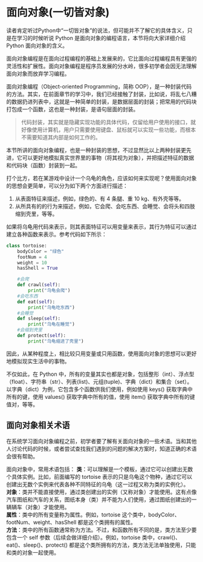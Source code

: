 # 面向对象(一切皆对象)

读者肯定听过Python中“一切皆对象”的说法，但可能并不了解它的具体含义，只是在学习的时候听说 Python 是面向对象的编程语言，本节将向大家详细介绍 Python 面向对象的含义。

面向对象编程是在面向过程编程的基础上发展来的，它比面向过程编程具有更强的灵活性和扩展性。面向对象编程是程序员发展的分水岭，很多初学者会因无法理解面向对象而放弃学习编程。

面向对象编程（Object-oriented Programming，简称 OOP），是一种封装代码的方法。其实，在前面章节的学习中，我们已经接触了封装，比如说，将乱七八糟的数据扔进列表中，这就是一种简单的封装，是数据层面的封装；把常用的代码块打包成一个函数，这也是一种封装，是语句层面的封装。

>代码封装，其实就是隐藏实现功能的具体代码，仅留给用户使用的接口，就好像使用计算机，用户只需要使用键盘、鼠标就可以实现一些功能，而根本不需要知道其内部是如何工作的。

本节所讲的面向对象编程，也是一种封装的思想，不过显然比以上两种封装更先进，它可以更好地模拟真实世界里的事物（将其视为对象），并把描述特征的数据和代码块（函数）封装到一起。

打个比方，若在某游戏中设计一个乌龟的角色，应该如何来实现呢？使用面向对象的思想会更简单，可以分为如下两个方面进行描述：

1.  从表面特征来描述，例如，绿色的、有 4 条腿、重 10 kg、有外壳等等。
2.  从所具有的的行为来描述，例如，它会爬、会吃东西、会睡觉、会将头和四肢缩到壳里，等等。

如果将乌龟用代码来表示，则其表面特征可以用变量来表示，其行为特征可以通过建立各种函数来表示。参考代码如下所示：
```python
class tortoise:
    bodyColor = "绿色"
    footNum = 4
    weight = 10
    hasShell = True

    #会爬
    def crawl(self):
        print("乌龟会爬")
    #会吃东西
    def eat(self):
        print("乌龟吃东西")
    #会睡觉
    def sleep(self):
        print("乌龟在睡觉")
    #会缩到壳里
    def protect(self):
        print("乌龟缩进了壳里")
```

因此，从某种程度上，相比较只用变量或只用函数，使用面向对象的思想可以更好地模拟现实生活中的事物。

不仅如此，在 Python 中，所有的变量其实也都是对象，包括整形（int）、浮点型（float）、字符串（str）、列表(list)、元组(tuple)、字典（dict）和集合（set）。以字典（dict）为例，它包含多个函数供我们使用，例如使用 keys() 获取字典中所有的键，使用 values() 获取字典中所有的值，使用 item() 获取字典中所有的键值对，等等。

## 面向对象相关术语

在系统学习面向对象编程之前，初学者要了解有关面向对象的一些术语。当和其他人讨论代码的时候，或者尝试查找我们遇到的问题的解决方案时，知道正确的术语会很有帮助。

面向对象中，常用术语包括：
**类**：可以理解是一个模板，通过它可以创建出无数个具体实例。比如，前面编写的 tortoise 表示的只是乌龟这个物种，通过它可以创建出无数个实例来代表各种不同特征的乌龟（这一过程又称为类的实例化）。  
**对象**：类并不能直接使用，通过类创建出的实例（又称对象）才能使用。这有点像汽车图纸和汽车的关系，图纸本身（类）并不能为人们使用，通过图纸创建出的一辆辆车（对象）才能使用。  
**属性**：类中的所有变量称为属性。例如，tortoise 这个类中，bodyColor、footNum、weight、hasShell 都是这个类拥有的属性。  
**方法**：类中的所有函数通常称为方法。不过，和函数所有不同的是，类方法至少要包含一个 self 参数（后续会做详细介绍）。例如，tortoise 类中，crawl()、eat()、sleep()、protect() 都是这个类所拥有的方法，类方法无法单独使用，只能和类的对象一起使用。  